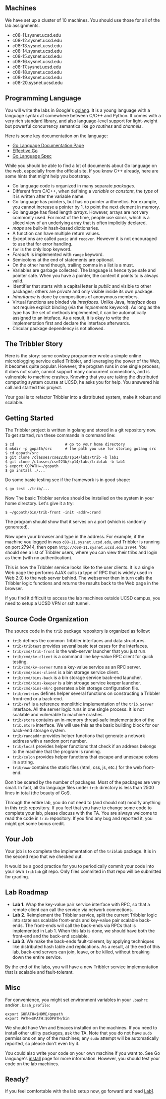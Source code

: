 ## Machines

We have set up a cluster of 10 machines. You should use those for
all of the lab assignments.

- c08-11.sysnet.ucsd.edu
- c08-12.sysnet.ucsd.edu
- c08-13.sysnet.ucsd.edu
- c08-14.sysnet.ucsd.edu
- c08-15.sysnet.ucsd.edu
- c08-16.sysnet.ucsd.edu
- c08-17.sysnet.ucsd.edu
- c08-18.sysnet.ucsd.edu
- c08-19.sysnet.ucsd.edu
- c08-20.sysnet.ucsd.edu

## Programming Language

You will write the labs in Google's [golang](http://golang.org).  It
is a young language with a language syntax at somewhere between C/C++
and Python. It comes with a very rich standard library, and also
language-level support for light-weight but powerful concurrency
semantics like *go routines* and *channels*.

Here is some key documentation on the language:

- [Go Language Documentation Page](http://golang.org/doc/)
- [Effective Go](http://golang.org/doc/effective_go.html)
- [Go Language Spec](http://golang.org/ref/spec)

While you should be able to find a lot of documents about Go language
on the web, especially from the official site. If you know C++
already, here are some hints that might help you bootstrap.

- Go language code is organized in many separate *packages*.
- Different from C/C++, when defining a *variable* or *constant*, the
  *type* of it is written after the variable name.
- Go language has pointers, but has no pointer
  arithmetics. For example, you cannot increase a pointer by 1, to
  point the next element in memory.
- Go language has fixed length *arrays*.
  However, arrays are not very commonly used.  For most of the time,
  people use *slices*, which is a sliced view of an underlying array
  that is often implicitly declared.
- *maps* are built-in hash-based dictionaries.
- A function can have multiple return values.
- Exceptions are called `panic` and `recover`. However it is not
  encouraged to use that for error handling.
- `for` is the only loop keyword.
- *Foreach* is implemented with `range` keyword.
- Semicolons at the end of statements are optional.
- On the other hand though, trailing comma in a list is a must.
- Variables are garbage collected. The language is hence
  type safe and pointer safe. When you have a pointer,
  the content it points to is always
  valid.
- Identifier that starts with
  a capital letter is *public* and visible to other packages; others
  are *private* and only visible inside its own package.
- *Inheritance* is done by compositions of anonymous members.
- Virtual functions are binded via *interfaces*. Unlike Java,
  *interface* does not require explicit binding (via the *implements*
  keyword). As long as the type has the set of methods implemented, it
  can be automatically assigned to an inteface. As a result, it is
  okay to write the implementation first and declare the interface
  afterwards.
- Circular package dependency is not allowed.

## The Tribbler Story

Here is the story: some cowboy programmer wrote a
simple online microblogging service called Tribbler, and leveraging
the power of the Web, it becomes quite popular. However,
the program runs in one single process; it does not scale,
cannot support many concurrent connections,
and is vulnerable to machine crashes. Knowing that you
are taking the distributed computing system course at UCSD, he asks
you for help. You answered his call and started this project.

Your goal is to refactor Tribbler into a distributed system,
make it robust and scalable.

## Getting Started

The Tribbler project is written in golang and stored in a git
repository now. To get started, run these commands in command line:

```
$ cd                       # go to your home directory
$ mkdir -p gopath/src      # the path you use for storing golang src
$ cd gopath/src
$ git clone /classes/cse223b/sp14/labs/trib -b lab1
$ git clone /classes/cse223b/sp14/labs/triblab -b lab1
$ export GOPATH=~/gopath
$ go install ./...
```

Do some basic testing see if the framework is in good shape:

```
$ go test ./trib/...
```

Now The basic Tribbler service should be installed on
the system in your home directory. Let's give it a try:

```
$ ~/gopath/bin/trib-front -init -addr=:rand
```

The program should show that it serves on a port (which is randomly
generated).

Now open your browser and type in the address. For example, if the
machine you logged in was `c08-11.sysnet.ucsd.edu`, and Tribbler is
running on port 27944, then open `http://c08-11.sysnet.ucsd.edu:27944`.  You should see a list of Tribbler users, where you can view their tribs and login as them (with no authentication).

This is how the Tribbler service looks like to the user clients.
It is a single Web page the performs AJAX calls (a type of RPC
that is widely used in Web 2.0) to the web server behind. The
webserver then in turn calls the Tribbler logic functions
and returns the results back to the Web page in the
browser.

If you find it difficult to access the lab machines outside UCSD
campus, you need to setup a UCSD VPN or ssh tunnel.

## Source Code Organization

The source code in the `trib` package repository is organized as follow:

- `trib` defines the common Tribbler interfaces and data structures.
- `trib/tribtest` provides several basic test cases for the
  interfaces.
- `trib/cmd/trib-front` is the web-server launcher that you just run.
- `trib/cmd/kv-client` is a command line key-value RPC client
  for quick testing.
- `trib/cmd/kv-server` runs a key-value service as an RPC server.
- `trib/cmd/bins-client` is a bin storage service client.
- `trib/cmd/bins-back` is a bin storage service back-end launcher.
- `trib/cmd/bins-keeper` is a bin stroage service keeper launcher.
- `trib/cmd/bins-mkrc` generates a bin storage configuration file.
- `trib/entries` defines helper several functions on
  constructing a Tribbler front-end or a back-end.
- `trib/ref` is a reference monolithic implementation of the
  `trib.Server` interface. All the server logic runs in one single process.
  It is not scalable and vulnerable to machine crashes.
- `trib/store` contains an in-memory thread-safe implementation of the
  `trib.Store` interface. We will use this as
  the basic building block for our back-end storage system.
- `trib/randaddr` provides helper functions that generate a network
  address with a random port number.
- `trib/local` provides helper functions that check if an address
  belongs to the machine that the program is running.
- `trib/colon` provides helper functions that escape and unescape
  colons in a string.
- `trib/www` contains the static files (html, css, js, etc.) for the
  web front-end.

Don't be scared by the number of packages. Most of the packages are
very small. In fact, all Go language files under `trib` directory is
less than 2500 lines in total (the beauty of Go!).

Through the entire lab, you do not need to (and should not) modify anything in
this `trib` repository. If you feel that you have to change some code to
complete your lab, please discuss with the TA. You are always welcome to read
the code in `trib` repository. If you find any bug and reported it, you might
get some bonus credit.

## Your Job

Your job is to complete the implementation of the `triblab` package.
It is in the second repo that we checked out.

It would be a good practice for you to periodically commit your code
into your own `triblab` git repo. Only files commited in that repo
will be submitted for grading.  

## Lab Roadmap

- **Lab 1**. Wrap the key-value pair service interface with RPC, so
  that a remote client can call the service via network connections.
- **Lab 2**. Reimplement the Tribbler service, split the current
  Tribbler logic into stateless scalable front-ends and key-value
  pair scalable back-ends. The front-ends will call the back-ends via
  RPCs that is implemented in Lab 1. When this lab is done, we should
  have both the front-end and the back-end scalable.
- **Lab 3**. We make the back-ends fault-tolerent, by applying
  techniques like distributed hash table and replications. As a result, at the
  end of this lab, back-end servers can join, leave, or be killed, without
  breaking down the entire service.

By the end of the labs, you will have a new Tribbler service
implementation that is scalable and fault-tolerant.

## Misc

For convenience, you might set environment variables in your `.bashrc`
and/or `.bash_profile`:

```
export GOPATH=$HOME/gopath
export PATH=$PATH:$GOPATH/bin
```

We should have Vim and Emaces installed on the machines. If you need
to install other utility packages, ask the TA. Note that you do not
have `sudo` permissions on any of the machines; any `sudo` attempt
will be automatically reported, so please don't even try it.

You could also write your code on your own machine if you want to.
See Go language's [install](http://golang.org/doc/install) page for
more information. However, you should test your code on the lab
machines.

## Ready?

If you feel comfortable with the lab setup now,
go forward and read [Lab1](./lab1.html).
